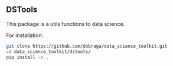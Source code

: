 ## DSTools

This package is a utils functions to data science.

For installation:

```bash
git clone https://github.com/dobraga/data_science_toolkit.git
cd data_science_toolkit/dstools/
pip install -e .
```
